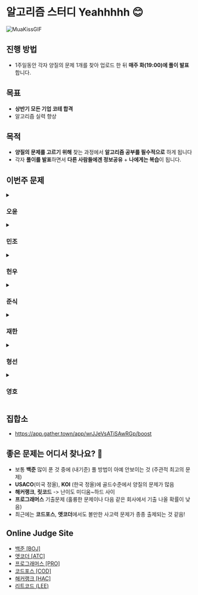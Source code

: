 # 알고리즘 스터디 Yeahhhhh 😊

![MuaKissGIF](https://github.com/user-attachments/assets/02fd98c1-7d38-493c-901c-d74daf0bb3d1)

## 진행 방법
- 1주일동안 각자 양질의 문제 1개를 찾아 업로드 한 뒤 **매주 화(19:00)에 풀이 발표** 합니다.

## 목표 
- **상반기 모든 기업 코테 합격** <br>
- 알고리즘 실력 향상

## 목적
- **양질의 문제를 고르기 위해** 찾는 과정에서 **알고리즘 공부를 필수적으로** 하게 됩니다 <br>
- 각자 **풀이를 발표**하면서 **다른 사람들에겐 정보공유** + **나에게는 복습**이 됩니다.

## 이번주 문제 

<details>
<summary><h3>오윤</h3></summary>
<div markdown="1">

|주차|날짜|출처|문제|
|--|--|--|--|
|**10주차** |2025.03.04|백준|[컬러볼](https://www.acmicpc.net/problem/10800)|
|**11주차** |2025.03.11|백준|[문제집](https://www.acmicpc.net/problem/1766)|

</div>
</details>

<details>
<summary><h3>민조</h3></summary>
<div markdown="1">

|주차|날짜|출처|문제|
|--|--|--|--|
|**1주차** |2025.01.01|백준|[파티](https://www.acmicpc.net/problem/1238)
|**2주차** |2025.01.08|앳코더|[Diagonal Separation](https://atcoder.jp/contests/abc386/tasks/abc386_d)|
|**3주차** |2025.01.13|백준|[마왕의 성](https://www.acmicpc.net/problem/28083)|
|**4주차** |2025.01.23|백준|[보석 줍기](https://www.acmicpc.net/problem/2208)|
|**5주차** |2025.01.30|백준|[부분배열 고르기](https://www.acmicpc.net/problem/2104)|
|**6주차** |2025.02.04|백준|[배열에서 이동](https://www.acmicpc.net/problem/1981)|
|**7주차** |2025.02.13|코드포스|[Fake Plastic Trees](https://codeforces.com/contest/1694/problem/D)|
|**8주차** |2025.02.20|백준|[파일 합치기](https://www.acmicpc.net/problem/11066)|
|**9주차** |2025.02.27|백준|[욕심쟁이 판다](https://www.acmicpc.net/problem/1937)|
|**10주차** |2025.03.04|코드포스|[Find the Permutation](https://codeforces.com/contest/2056/problem/B)|
|**11주차** |2025.03.11|코드포스|[Shape Perimeter](https://codeforces.com/contest/2056/problem/A)|

</div>
</details>

<details>
<summary><h3>헌우</h3></summary>
<div markdown="1">

|주차|날짜|출처|문제|
|--|--|--|--|
|**1주차** |2025.01.01|백준|[링크와 스타트](https://www.acmicpc.net/problem/15661)
|**2주차** |2025.01.08|백준|[전깃줄2](https://www.acmicpc.net/problem/2568)|
|**3주차** |2025.01.13|프로그래머스|[길 찾기 게임](https://school.programmers.co.kr/learn/courses/30/lessons/42892)|
|**4주차** |2025.01.23|백준|[N-queen](https://www.acmicpc.net/problem/3344)|
|**5주차** |2025.01.30|프로그래머스|[카드 짝 맞추기](https://school.programmers.co.kr/learn/courses/30/lessons/72415)|
|**6주차** |2025.02.04|프로그래머스|[양궁대회](https://school.programmers.co.kr/learn/courses/30/lessons/92342)|
|**7주차** |2025.02.13|프로그래머스|[외벽점검](https://school.programmers.co.kr/learn/courses/30/lessons/60062)|
|**8주차** |2025.02.20|프로그래머스|[단어퍼즐](https://school.programmers.co.kr/learn/courses/30/lessons/12983)|
|**9주차** |2025.02.27|백준|[행렬 곱셈 순서](https://www.acmicpc.net/problem/11049)|
|**10주차** |2025.03.04|백준|[사라지는 발판](https://school.programmers.co.kr/learn/courses/30/lessons/92345)|
|**11주차** |2025.03.11|백준|[도로포장](https://www.acmicpc.net/problem/1162)|

</div>
</details>

<details>
<summary><h3>준식</h3></summary>
<div markdown="1">

|주차|날짜|출처|문제|
|--|--|--|--|
|**1주차** |2025.01.01|프로그래머스|[시험장 나누기](https://school.programmers.co.kr/learn/courses/30/lessons/81305)
|**2주차** |2025.01.08|백준|[달리기](https://www.acmicpc.net/problem/2517)|
|**3주차** |2025.01.13|백준|[물병](https://www.acmicpc.net/problem/1052)|
|**4주차** |2025.01.23|프로그래머스|[n+1 카드게임](https://school.programmers.co.kr/learn/courses/30/lessons/258707)|
|**5주차** |2025.01.30|백준|[도형](https://www.acmicpc.net/problem/1121)|
|**6주차** |2025.02.04|백준|[소수의 곱](https://www.acmicpc.net/problem/2014)|
|**7주차** |2025.02.13|백준|[사탕상자](https://www.acmicpc.net/problem/2243)|
|**8주차** |2025.02.20|백준|[석판](https://www.acmicpc.net/problem/1691)|
|**9주차** |2025.02.27|백준|[트리의 독립집합](https://www.acmicpc.net/problem/2213)|
|**10주차** |2025.03.04|백준|[택배](https://www.acmicpc.net/problem/8980)|
|**11주차** |2025.03.11|백준|[가희와 프로세스 2](https://www.acmicpc.net/problem/21778)|
</div>
</details>

<details>
<summary><h3>재한</h3></summary>
<div markdown="1">

|주차|날짜|출처|문제|
|--|--|--|--|
|**1주차** |2025.01.01|백준|[장난감 조립](https://www.acmicpc.net/problem/2637)
|**2주차** |2025.01.08|백준|[PPC 만들기](https://www.acmicpc.net/problem/31778)|
|**3주차** |2025.01.13|프로그래머스|[미로탈출 명령어](https://school.programmers.co.kr/learn/courses/30/lessons/150365)|
|**4주차** |2025.01.23|프로그래머스|[표 병합](https://school.programmers.co.kr/learn/courses/30/lessons/150366)|
|**5주차** |2025.01.30|백준|[성곽](https://www.acmicpc.net/problem/2234)|
|**6주차** |2025.02.04|백준|[두번째 트리의 지름](https://www.acmicpc.net/problem/19581)|
|**7주차** |2025.02.04|백준|[낚시왕](https://www.acmicpc.net/problem/17143)|
|**9주차** |2025.02.27|백준|[외판원 순회](https://www.acmicpc.net/problem/2098)|
</div>
</details>

<details>
<summary><h3>형선</h3></summary>
<div markdown="1">

|주차|날짜|출처|문제|
|--|--|--|--|
|**10주차** |2025.03.04|백준|[고층 빌딩](https://www.acmicpc.net/problem/1328)|
|**11주차** |2025.03.11|백준|[열혈강호](https://www.acmicpc.net/problem/11375)|

</div>
</details>

<details>
<summary><h3>영호</h3></summary>
<div markdown="1">

|주차|날짜|출처|문제|
|--|--|--|--|
|**1주차** |2025.01.01|백준|[멀티버스 2](https://www.acmicpc.net/problem/18869)
|**2주차** |2025.01.08|백준|[비숍](https://www.acmicpc.net/problem/1799)|
|**3주차** |2025.01.13|프로그래머스|[아이템줍기](https://school.programmers.co.kr/learn/courses/30/lessons/87694)|
|**4주차** |2025.01.23|백준|[합이 0인 네 정수](https://www.acmicpc.net/problem/7453)|
|**5주차** |2025.01.30|프로그래머스|[주사위 고르기](https://school.programmers.co.kr/learn/courses/30/lessons/258709)|
|**6주차** |2025.02.04|백준|[말이 되고픈 원숭이](https://www.acmicpc.net/problem/1600)|
|**7주차** |2025.02.13|백준|[최솟값 찾기](https://www.acmicpc.net/problem/11003)|
|**8주차** |2025.02.20|백준|[퇴사2](https://www.acmicpc.net/problem/15486)|
|**9주차** |2025.02.27|백준|[기계오리 연구](https://www.acmicpc.net/problem/28082)|
|**10주차** |2025.03.04|백준|[달려라 홍준](https://www.acmicpc.net/problem/1306)|
|**11주차** |2025.03.11|백준|[이분 그래프](https://www.acmicpc.net/problem/1707)|
</div>
</details>


## 집합소
- https://app.gather.town/app/wrJJeVsATiSAwRGp/boost

## 좋은 문제는 어디서 찾나요? 🤔

- 보통 **백준** 많이 푼 것 중에 (내기준) 풀 방법이 아예 안보이는 것 (주관적 최고의 문제)
- **USACO**(미국 정올), **KOI** (한국 정올)에 골드수준에서 양질의 문제가 많음
- **해커랭크**, **릿코드** -> 난이도 미디움~하드 사이
- **프로그래머스** 기출문제 (훌륭한 문제이나 다음 같은 회사에서 기출 나올 확률이 낮음)
- 최근에는 **코드포스**, **앳코더**에서도 볼만한 사고력 문제가 종종 출제되는 것 같음! 


## Online Judge Site
- [백준 [BOJ]](https://www.acmicpc.net/)
- [앳코더 [ATC]](https://atcoder.jp/)
- [프로그래머스 [PRO]](https://programmers.co.kr/)
- [코드포스 [COD]](https://codeforces.com/)
- [해커랭크 [HAC]](https://www.hackerrank.com/)
- [리트코드 (LEE)](https://leetcode.com/)
